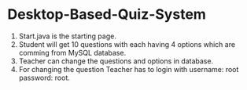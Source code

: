 # Desktop-Based-Quiz-System

1. Start.java is the starting page. 
2. Student will get 10 questions with each having 4 options which are comming from MySQL database.
3. Teacher can change the questions and options in database.
4. For changing the question Teacher has to login with username: root password: root.
